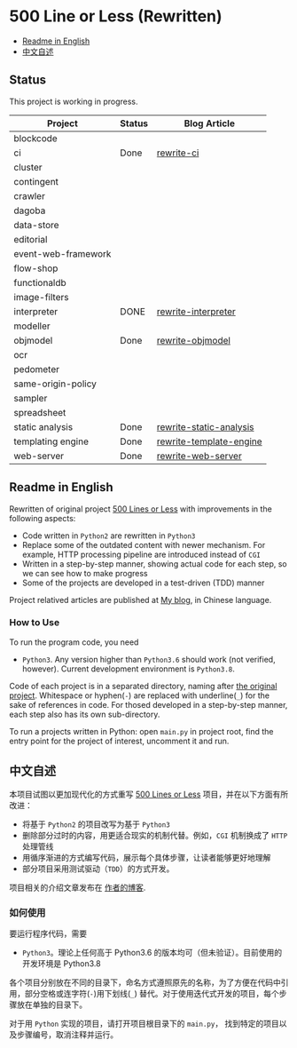 # 500 Line or Less (Rewritten)

- [Readme in English](#english-readme)
- [中文自述](#chinese-readme)

## Status

This project is working in progress.

| Project | Status | Blog Article |
|---------|--------|--------------|
| blockcode |  |
| ci | Done | [rewrite-ci](https://shuhari.dev/blog/2020/06/500lines-rewrite-ci) |
| cluster |  |
| contingent |  |
| crawler |  |
| dagoba |  |
| data-store |  |
| editorial |  |
| event-web-framework |  |
| flow-shop |  |
| functionaldb |  |
| image-filters |  |
| interpreter |  DONE | [rewrite-interpreter](https://shuhari.dev/blog/2020/12/500lines-rewrite-interpreter) |
| modeller |  |
| objmodel | Done | [rewrite-objmodel](https://shuhari.dev/blog/2020/06/500lines-rewrite-objmodel) |
| ocr |  |
| pedometer |  |
| same-origin-policy |  |
| sampler |  |
| spreadsheet |  |
| static analysis | Done | [rewrite-static-analysis](https://shuhari.dev/blog/2020/07/500lines-rewrite-static-analysis) |
| templating engine | Done | [rewrite-template-engine](https://shuhari.dev/blog/2020/05/500lines-rewrite-template-engine) |
| web-server | Done | [rewrite-web-server](https://shuhari.dev/blog/2020/05/500lines-rewrite-web-server) |


<a name="english-readme"/>

## Readme in English

Rewritten of original project [500 Lines or Less](https://github.com/aosabook/500lines) with improvements in the following aspects:

- Code written in `Python2` are rewritten in `Python3`
- Replace some of the outdated content with newer mechanism. For example, HTTP processing pipeline are introduced instead of `CGI`
- Written in a step-by-step manner, showing actual code for each step, so we can see how to make progress
- Some of the projects are developed in a test-driven (TDD) manner

Project relatived articles are published at [My blog](https://shuhari.dev/blog/2020/05/500lines-rewrite-intro), in Chinese language.
 
### How to Use

To run the program code, you need

- `Python3`. Any version higher than `Python3.6` should work (not verified, however). Current development environment is `Python3.8`.

Code of each project is in a separated directory, naming after [the original project](https://github.com/aosabook/500lines). Whitespace or hyphen(`-`) are replaced with underline(`_`) for the sake of references in code. For thosed developed in a step-by-step manner, each step also has its own sub-directory.

To run a projects written in Python: open `main.py` in project root, find the entry point for the project of interest, uncomment it and run.


<a name="chinese-readme" />

## 中文自述

本项目试图以更加现代化的方式重写 [500 Lines or Less](https://github.com/aosabook/500lines) 项目，并在以下方面有所改进：

- 将基于 `Python2` 的项目改写为基于 `Python3`
- 删除部分过时的内容，用更适合现实的机制代替。例如，`CGI` 机制换成了 `HTTP` 处理管线
- 用循序渐进的方式编写代码，展示每个具体步骤，让读者能够更好地理解
- 部分项目采用测试驱动（`TDD`）的方式开发。

项目相关的介绍文章发布在 [作者的博客](https://shuhari.dev/blog/2020/05/500lines-rewrite-intro).
 
### 如何使用

要运行程序代码，需要

- `Python3`。理论上任何高于 Python3.6 的版本均可（但未验证）。目前使用的开发环境是 Python3.8

各个项目分别放在不同的目录下，命名方式遵照原先的名称，为了方便在代码中引用，部分空格或连字符(`-`)用下划线(`_`) 替代。对于使用迭代式开发的项目，每个步骤放在单独的目录下。

对于用 `Python` 实现的项目，请打开项目根目录下的 `main.py`， 找到特定的项目以及步骤编号，取消注释并运行。
